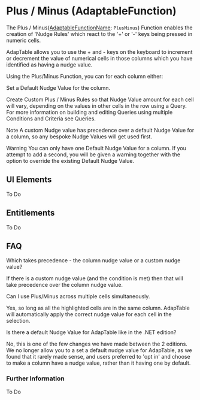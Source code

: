 # Plus / Minus (AdaptableFunction)

The Plus / Minus([AdaptableFunctionName](https://api.adaptabletools.com/modules/_src_predefinedconfig_common_types_.html#adaptablefunctionname): `PlusMinus`) Function enables the creation of 'Nudge Rules' which react to the '+' or '-' keys being pressed in numeric cells.

AdapTable allows you to use the + and - keys on the keyboard to increment or decrement the value of numerical cells in those columns which you have identified as having a nudge value.

Using the Plus/Minus Function, you can for each column either:

Set a Default Nudge Value for the column. 

Create Custom Plus / Minus Rules so that Nudge Value amount for each cell will vary, depending on the values in other cells in the row using a Query. For more information on building and editing Queries using multiple Conditions and Criteria see Queries.

Note
A custom Nudge value has precedence over a default Nudge Value for a column, so any bespoke Nudge Values will get used first.

Warning
You can only have one Default Nudge Value for a column. If you attempt to add a second, you will be given a warning together with the option to override the existing Default Nudge Value. 

## UI Elements
To Do

## Entitlements
To Do

## FAQ

Which takes precedence - the column nudge value or a custom nudge value?

If there is a custom nudge value (and the condition is met) then that will take precedence over the column nudge value.

Can I use Plus/Minus across multiple cells simultaneously.

Yes, so long as all the highlighted cells are in the same column.  AdapTable will automatically apply the correct nudge value for each cell in the selection.

Is there a default Nudge Value for AdapTable like in the .NET edition?

No, this is one of the few changes we have made between the 2 editions. We no longer allow you to a set a default nudge value for AdapTable, as we found that it rarely made sense, and users preferred to 'opt in' and choose to make a column have a nudge value, rather than it having one by default.

### Further Information

To Do

